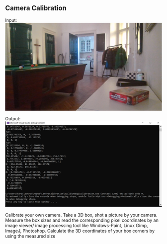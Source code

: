 ## Camera Calibration  
Input:  ![alt text](https://github.com/theocharistr/3D_ComputerVision/blob/master/Camera%20Calibration/Input/Box.jpg)

Output:  ![alt text](https://github.com/theocharistr/3D_ComputerVision/blob/master/Camera%20Calibration/Output/Calibration%20Parameters.png)


Calibrate your own camera. Take a 3D box, shot a picture by your camera. Measure the box sizes and read the corresponding pixel coordinates by an image viewer/ image processing tool
like Windows-Paint, Linux Gimp, ImageJ, Photoshop.
Calculate the 3D coordinates of your box corners by using the measured size

 
